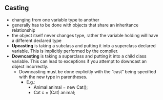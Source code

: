 ## Casting

- changing from one variable type to another
- generally has to be done with objects that share an inheritance relationship
- the object itself never changes type, rather the variable holding will have a different declared type
- **Upcasting** is taking a subclass and putting it into a superclass declared variable. This is implicitly performed by the compiler.
- **Downcasting** is taking a superclass and putting it into a child class variable. This can lead to exceptions if you attempt to downcast an object incorrectly.
    - Downcasting must be done explicitly with the “cast” being specified with the new type in parentheses.
        - E.g.: 
            - Animal animal = new Cat();
            - Cat c = (Cat) animal;